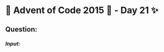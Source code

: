 # :christmas_tree: Advent of Code 2015 :christmas_tree: - Day 21 :sparkles:
## Question: 
>
>
>

### *Input:*

>
>
>